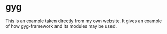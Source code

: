 gyg
=========

This is an example taken directly from my own website. It gives an example of how gyg-framework and its modules may be used.
